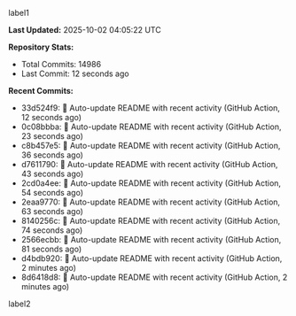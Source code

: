 
label1 
<!-- ACTIVITY_START -->
**Last Updated:** 2025-10-02 04:05:22 UTC

**Repository Stats:**
- Total Commits: 14986
- Last Commit: 12 seconds ago

**Recent Commits:**
- 33d524f9: 🤖 Auto-update README with recent activity (GitHub Action, 12 seconds ago)
- 0c08bbba: 🤖 Auto-update README with recent activity (GitHub Action, 23 seconds ago)
- c8b457e5: 🤖 Auto-update README with recent activity (GitHub Action, 36 seconds ago)
- d7611790: 🤖 Auto-update README with recent activity (GitHub Action, 43 seconds ago)
- 2cd0a4ee: 🤖 Auto-update README with recent activity (GitHub Action, 54 seconds ago)
- 2eaa9770: 🤖 Auto-update README with recent activity (GitHub Action, 63 seconds ago)
- 8140256c: 🤖 Auto-update README with recent activity (GitHub Action, 74 seconds ago)
- 2566ecbb: 🤖 Auto-update README with recent activity (GitHub Action, 81 seconds ago)
- d4bdb920: 🤖 Auto-update README with recent activity (GitHub Action, 2 minutes ago)
- 8d6418d8: 🤖 Auto-update README with recent activity (GitHub Action, 2 minutes ago)
<!-- ACTIVITY_END -->

label2
